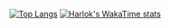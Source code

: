 [![Top Langs](https://github-readme-stats.vercel.app/api/top-langs/?username=hypercomrade&layout=pie)](https://github.com/anuraghazra/github-readme-stats)
[![Harlok's WakaTime stats](https://github-readme-stats.vercel.app/api/wakatime?username=hypercomrade)](https://github.com/anuraghazra/github-readme-stats)
